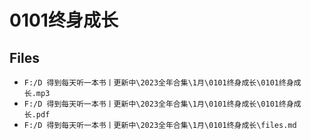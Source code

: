 # 0101终身成长

## Files

- `F:/D 得到每天听一本书丨更新中\2023全年合集\1月\0101终身成长\0101终身成长.mp3`
- `F:/D 得到每天听一本书丨更新中\2023全年合集\1月\0101终身成长\0101终身成长.pdf`
- `F:/D 得到每天听一本书丨更新中\2023全年合集\1月\0101终身成长\files.md`

